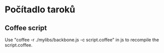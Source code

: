 # Počítadlo taroků

## Coffee script

Use "coffee -r ./mylibs/backbone.js -c script.coffee" in js to recompile the script.coffee.